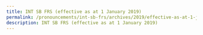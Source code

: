 ```yaml
---
title: INT SB FRS (effective as at 1 January 2019)
permalink: /pronouncements/int-sb-frs/archives/2019/effective-as-at-1-january-2019/
description: INT SB FRS (effective as at 1 January 2019)
---
```



